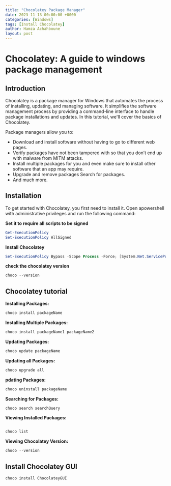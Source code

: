 ```yaml
---
title: "Chocolatey Package Manager"
date: 2023-11-13 00:00:00 +0000
categories: [Windows]
tags: [Install Chocolatey]    
author: Hamza Achahboune
layout: post
---
```

# Chocolatey: A guide to windows package management

## Introduction

Chocolatey is a package manager for Windows that automates the process of installing, updating, and managing software. It simplifies the software management process by providing a command-line interface to handle package installations and updates. In this tutorial, we'll cover the basics of Chocolatey.

Package managers allow you to:

* Download and install software without having to go to different web pages.
* Verify packages have not been tampered with so that you don’t end up with malware from MITM attacks.
* Install multiple packages for you and even make sure to install other software that an app may require.
* Upgrade and remove packages
Search for packages.
* And much more.

## Installation

To get started with Chocolatey, you first need to install it. 
Open apowershell with administrative privileges and run the following command:

**Set it to require all scripts to be signed**

```powershell
Get-ExecutionPolicy
Set-ExecutionPolicy AllSigned
```
**Install Chocolatey**

```powershell
Set-ExecutionPolicy Bypass -Scope Process -Force; [System.Net.ServicePointManager]::SecurityProtocol = [System.Net.ServicePointManager]::SecurityProtocol -bor 3072; iex ((New-Object System.Net.WebClient).DownloadString('https://chocolatey.org/install.ps1'))

```

**check the chocolatey version**

```powershell
choco --version
```

## Chocolatey tutorial

**Installing Packages:**

```powershell
choco install packageName
```

**Installing Multiple Packages:**

```powershell
choco install packageName1 packageName2
```

**Updating Packages:**
```powershell
choco update packageName
```

**Updating all Packages:**
```powershell
choco upgrade all
```

**pdating Packages:**
```powershell
choco uninstall packageName
```

**Searching for Packages:**
```powershell
choco search searchQuery
```
**Viewing Installed Packages:**
```powershell

choco list 
```
**Viewing Chocolatey Version:**
```powershell
choco --version
```

## Install Chocolatey GUI

```powershell
choco install ChocolateyGUI
```
